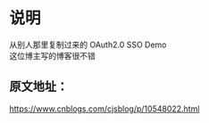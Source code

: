 # 说明  
从别人那里复制过来的 OAuth2.0 SSO Demo  
这位博主写的博客很不错
## 原文地址：
https://www.cnblogs.com/cjsblog/p/10548022.html
